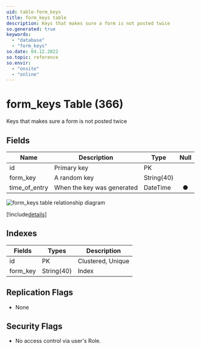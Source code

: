 ```yaml
---
uid: table-form_keys
title: form_keys table
description: Keys that makes sure a form is not posted twice
so.generated: true
keywords:
  - "database"
  - "form_keys"
so.date: 04.12.2022
so.topic: reference
so.envir:
  - "onsite"
  - "online"
---
```


# form\_keys Table (366)

Keys that makes sure a form is not posted twice

## Fields

| Name | Description | Type | Null |
|------|-------------|------|:----:|
|id|Primary key|PK| |
|form\_key|A random key|String(40)| |
|time\_of\_entry|When the key was generated|DateTime|&#x25CF;|

![form_keys table relationship diagram](./media/form_keys.png)

[!include[details](./includes/form-keys.md)]

## Indexes

| Fields | Types | Description |
|--------|-------|-------------|
|id |PK |Clustered, Unique |
|form\_key |String(40) |Index |

## Replication Flags

* None

## Security Flags

* No access control via user's Role.
